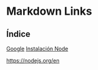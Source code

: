 # Markdown Links

## Índice

<a href="https://www.google.cl/">Google</a>
<a href="https://www.laboratoria.la/">Instalación Node</a>

https://nodejs.org/en


